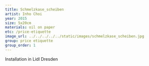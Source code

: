 ```yaml
---
title: Schmelzkase_scheiben
artist: Inho Choi
year: 2015
size: 5x20cm
materials: oil on paper
etc: /price-etiquette
image_url: ../../../../../static/images/schmelzkase_scheiben.jpg
group: price etiquette
group_order: 1
---
```


Installation in Lidl Dresden 